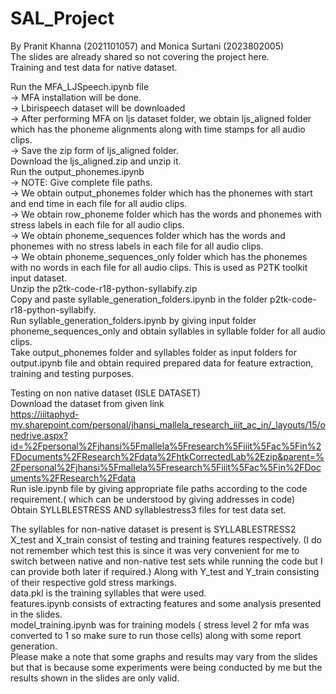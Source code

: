 # SAL_Project
By Pranit Khanna (2021101057) and Monica Surtani (2023802005)  
The slides are already shared so not covering the project here.  
Training and test data for native dataset.  

Run the MFA_LJSpeech.ipynb file  
-> MFA installation will be done.  
-> Lbirispeech dataset will be downloaded  
-> After performing MFA on ljs dataset folder, we obtain ljs_aligned folder which has the phoneme alignments along with time stamps for all audio clips.  
-> Save the zip form of ljs_aligned folder.  
Download the ljs_aligned.zip and unzip it.  
Run the output_phonemes.ipynb  
-> NOTE: Give complete file paths.  
-> We obtain output_phonemes folder which has the phonemes with start and end time in each file for all audio clips.  
->  We obtain row_phoneme folder which has the words and phonemes with stress labels in each file for all audio clips.  
->  We obtain phoneme_sequences folder which has the words and phonemes with no stress labels in each file for all audio clips.  
->  We obtain phoneme_sequences_only folder which has the phonemes with no words in each file for all audio clips. This is used as P2TK toolkit input dataset.  
Unzip the p2tk-code-r18-python-syllabify.zip  
Copy and paste syllable_generation_folders.ipynb in the folder p2tk-code-r18-python-syllabify.  
Run syllable_generation_folders.ipynb by giving input folder phoneme_sequences_only and obtain syllables in syllable folder for all audio clips.  
Take output_phonemes folder and syllables folder as input folders for output.ipynb file and obtain required prepared data for feature extraction, training and testing purposes.  

Testing on non native dataset (ISLE DATASET)  
Download the dataset from given link  
https://iiitaphyd-my.sharepoint.com/personal/jhansi_mallela_research_iiit_ac_in/_layouts/15/onedrive.aspx?id=%2Fpersonal%2Fjhansi%5Fmallela%5Fresearch%5Fiiit%5Fac%5Fin%2FDocuments%2FResearch%2Fdata%2FhtkCorrectedLab%2Ezip&parent=%2Fpersonal%2Fjhansi%5Fmallela%5Fresearch%5Fiiit%5Fac%5Fin%2FDocuments%2FResearch%2Fdata  
Run isle.ipynb file by giving appropriate file paths according to the code requirement.( which can be understood by giving addresses in code)  
Obtain SYLLBLESTRESS AND syllablestress3 files for test data set.  

The syllables for non-native dataset is present is SYLLABLESTRESS2  
X_test and X_train consist of testing and training features respectively. (I do not remember which test this is since it was very convenient for me to switch between native and non-native test sets while running the code but I can provide both later if required.) Along with Y_test and Y_train consisting of their respective gold stress markings.  
data.pkl is the training syllables that were used.  
features.ipynb consists of extracting features and some analysis presented in the slides.  
model_training.ipynb was for training models ( stress level 2 for mfa was converted to 1 so make sure to run those cells) along with some report generation.  
Please make a note that some graphs and results may vary from the slides but that is because some experiments were being conducted by me but the results shown in the slides are only valid.  
